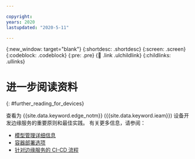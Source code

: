 ```yaml
---

copyright:
years: 2020
lastupdated: "2020-5-11"

---
```


{:new_window: target="blank"}
{:shortdesc: .shortdesc}
{:screen: .screen}
{:codeblock: .codeblock}
{:pre: .pre}
{:child: .link .ulchildlink}
{:childlinks: .ullinks}

# 进一步阅读资料
{: #further_reading_for_devices}

查看为 {{site.data.keyword.edge_notm}} ({{site.data.keyword.ieam}}) 设备开发边缘服务的重要原则和最佳实践。 有关更多信息，请参阅：

* [模型管理详细信息](model_management_details.md)
* [容器部署选项](container_deployment_options.md)
* [针对边缘服务的 CI-CD 流程](cicd_process.md)
